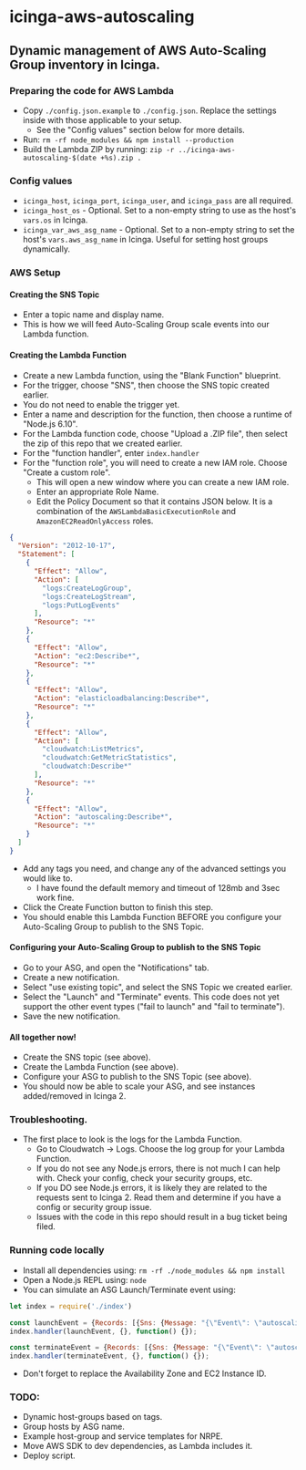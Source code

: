# icinga-aws-autoscaling

## Dynamic management of AWS Auto-Scaling Group inventory in Icinga.

### Preparing the code for AWS Lambda
* Copy `./config.json.example` to `./config.json`. Replace the settings inside with those applicable to your setup.
    * See the "Config values" section below for more details.
* Run: `rm -rf node_modules && npm install --production`
* Build the Lambda ZIP by running: `zip -r ../icinga-aws-autoscaling-$(date +%s).zip .`

### Config values
* `icinga_host`, `icinga_port`, `icinga_user`, and `icinga_pass` are all required.
* `icinga_host_os` - Optional. Set to a non-empty string to use as the host's `vars.os` in Icinga.
* `icinga_var_aws_asg_name` - Optional. Set to a non-empty string to set the host's `vars.aws_asg_name` in Icinga. Useful for setting host groups dynamically.

### AWS Setup

#### Creating the SNS Topic
* Enter a topic name and display name.
* This is how we will feed Auto-Scaling Group scale events into our Lambda function.

#### Creating the Lambda Function
* Create a new Lambda function, using the "Blank Function" blueprint.
* For the trigger, choose "SNS", then choose the SNS topic created earlier.
* You do not need to enable the trigger yet.
* Enter a name and description for the function, then choose a runtime of "Node.js 6.10".
* For the Lambda function code, choose "Upload a .ZIP file", then select the zip of this repo that we created earlier.
* For the "function handler", enter `index.handler`
* For the "function role", you will need to create a new IAM role. Choose "Create a custom role".
    * This will open a new window where you can create a new IAM role.
    * Enter an appropriate Role Name.
    * Edit the Policy Document so that it contains JSON below. It is a combination of the `AWSLambdaBasicExecutionRole` and `AmazonEC2ReadOnlyAccess` roles.
```json
{
  "Version": "2012-10-17",
  "Statement": [
    {
      "Effect": "Allow",
      "Action": [
        "logs:CreateLogGroup",
        "logs:CreateLogStream",
        "logs:PutLogEvents"
      ],
      "Resource": "*"
    },
    {
      "Effect": "Allow",
      "Action": "ec2:Describe*",
      "Resource": "*"
    },
    {
      "Effect": "Allow",
      "Action": "elasticloadbalancing:Describe*",
      "Resource": "*"
    },
    {
      "Effect": "Allow",
      "Action": [
        "cloudwatch:ListMetrics",
        "cloudwatch:GetMetricStatistics",
        "cloudwatch:Describe*"
      ],
      "Resource": "*"
    },
    {
      "Effect": "Allow",
      "Action": "autoscaling:Describe*",
      "Resource": "*"
    }
  ]
}
```
* Add any tags you need, and change any of the advanced settings you would like to.
    * I have found the default memory and timeout of 128mb and 3sec work fine.
* Click the Create Function button to finish this step.
* You should enable this Lambda Function BEFORE you configure your Auto-Scaling Group to publish to the SNS Topic.

#### Configuring your Auto-Scaling Group to publish to the SNS Topic
* Go to your ASG, and open the "Notifications" tab.
* Create a new notification.
* Select "use existing topic", and select the SNS Topic we created earlier.
* Select the "Launch" and "Terminate" events. This code does not yet support the other event types ("fail to launch" and "fail to terminate").
* Save the new notification.

#### All together now!
* Create the SNS topic (see above).
* Create the Lambda Function (see above).
* Configure your ASG to publish to the SNS Topic (see above).
* You should now be able to scale your ASG, and see instances added/removed in Icinga 2.

### Troubleshooting.
* The first place to look is the logs for the Lambda Function.
    * Go to Cloudwatch -> Logs. Choose the log group for your Lambda Function.
    * If you do not see any Node.js errors, there is not much I can help with. Check your config, check your security groups, etc.
    * If you DO see Node.js errors, it is likely they are related to the requests sent to Icinga 2. Read them and determine if you have a config or security group issue.
    * Issues with the code in this repo should result in a bug ticket being filed.

### Running code locally
* Install all dependencies using: `rm -rf ./node_modules && npm install`
* Open a Node.js REPL using: `node`
* You can simulate an ASG Launch/Terminate event using:
```js
let index = require('./index')

const launchEvent = {Records: [{Sns: {Message: "{\"Event\": \"autoscaling:EC2_INSTANCE_LAUNCH\", \"Details\": {\"Availability Zone\": \"us-west-2a\"}, \"EC2InstanceId\": \"i-08fa737d84cf6651b\"}"}}]}
index.handler(launchEvent, {}, function() {});

const terminateEvent = {Records: [{Sns: {Message: "{\"Event\": \"autoscaling:EC2_INSTANCE_TERMINATE\", \"Details\": {\"Availability Zone\": \"us-west-2a\"}, \"EC2InstanceId\": \"i-08fa737d84cf6651b\"}"}}]}
index.handler(terminateEvent, {}, function() {});
```
* Don't forget to replace the Availability Zone and EC2 Instance ID.

### TODO:

* Dynamic host-groups based on tags.
* Group hosts by ASG name.
* Example host-group and service templates for NRPE.
* Move AWS SDK to dev dependencies, as Lambda includes it.
* Deploy script.
